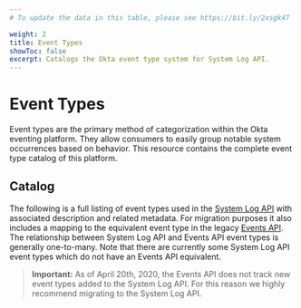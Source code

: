 ```yaml
---
# To update the data in this table, please see https://bit.ly/2xsgk47

weight: 2
title: Event Types
showToc: false
excerpt: Catalogs the Okta event type system for System Log API.
---
```


# Event Types

Event types are the primary method of categorization within the Okta eventing platform. They allow consumers to easily group notable system occurrences based on behavior. This resource contains the complete event type catalog of this platform.

## Catalog

The following is a full listing of event types used in the [System Log API](/docs/reference/api/system-log/) with associated description and related metadata. For migration purposes it also includes a mapping to the equivalent event type in the legacy [Events API](/docs/reference/api/events/).
The relationship between System Log API and Events API event types is generally one-to-many. Note that there are currently some System Log API event types which do not have an Events API equivalent.

> **Important:** As of April 20th, 2020, the Events API does not track new event types added to the System Log API. For this reason we highly recommend migrating to the System Log API.
<br>

<EventTypes />

